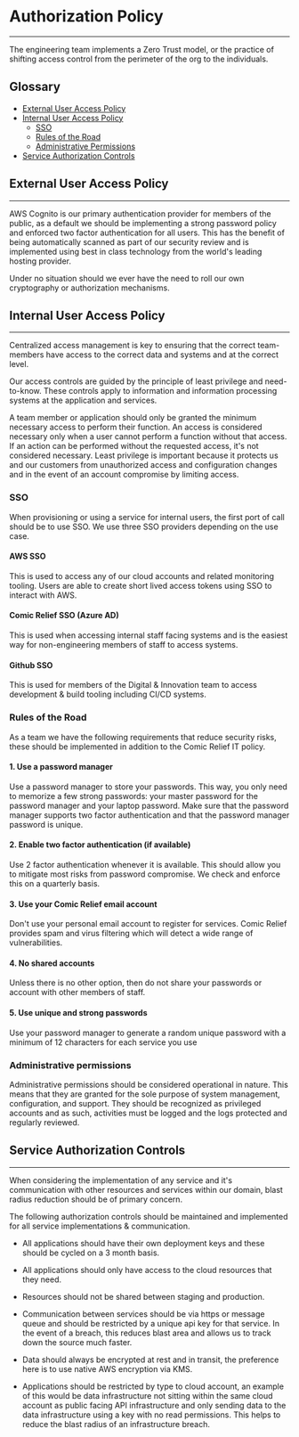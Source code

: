# Authorization Policy
***

The engineering team implements a Zero Trust model, or the practice of shifting access control from the perimeter of the
org to the individuals.

## Glossary

* [External User Access Policy](#external-user-access-policy)
* [Internal User Access Policy](#internal-user-access-policy)
    * [SSO](#sso)
    * [Rules of the Road](#rules-of-the-road)
    * [Administrative Permissions](#administrative-permissions)
* [Service Authorization Controls](#service-authorization-controls)

## External User Access Policy
***
AWS Cognito is our primary authentication provider for members of the public, as a default we should be implementing a
strong password policy and enforced two factor authentication for all users. This has the benefit of being automatically
scanned as part of our security review and is implemented using best in class technology from the world's leading hosting
provider.

Under no situation should we ever have the need to roll our own cryptography or authorization mechanisms.

## Internal User Access Policy
***

Centralized access management is key to ensuring that the correct team-members have access to the correct data and 
systems and at the correct level. 

Our access controls are guided by the principle of least privilege and need-to-know. 
These controls apply to information and information processing systems at the application and services.

A team member or application should only be granted the minimum necessary access to perform their function. An access is
considered necessary only when a user cannot perform a function without that access. If an action can be performed
without the requested access, it's not considered necessary. Least privilege is important because it protects us and our
customers from unauthorized access and configuration changes and in the event of an account compromise by limiting access.

### SSO
When provisioning or using a service for internal users, the first port of call should be to use SSO. We use three SSO
providers depending on the use case.

#### AWS SSO
This is used to access any of our cloud accounts and related monitoring tooling. Users are able to create short lived
access tokens using SSO to interact with AWS.

#### Comic Relief SSO (Azure AD)
This is used when accessing internal staff facing systems and is the easiest way for non-engineering members of staff to
access systems.

#### Github SSO
This is used for members of the Digital & Innovation team to access development & build tooling including CI/CD systems.

### Rules of the Road
As a team we have the following requirements that reduce security risks, these should be implemented in addition to the 
Comic Relief IT policy.

#### 1. Use a password manager

Use a password manager to store your passwords. This way, you only need to memorize a few strong passwords: your master 
password for the password manager and your laptop password. Make sure that the password manager supports two factor 
authentication and that the password manager password is unique.

#### 2. Enable two factor authentication (if available)

Use 2 factor authentication whenever it is available. This should allow you to mitigate most risks from password 
compromise. We check and enforce this on a quarterly basis.

#### 3. Use your Comic Relief email account

Don't use your personal email account to register for services. Comic Relief provides spam and virus filtering which
will detect a wide range of vulnerabilities.

#### 4. No shared accounts

Unless there is no other option, then do not share your passwords or account with other members of staff.

#### 5. Use unique and strong passwords

Use your password manager to generate a random unique password with a minimum of 12 characters for each service you use

### Administrative permissions
Administrative permissions should be considered operational in nature. This means that they are granted for the sole 
purpose of system management, configuration, and support. They should be recognized as privileged accounts and as such, 
activities must be logged and the logs protected and regularly reviewed.

## Service Authorization Controls
***

When considering the implementation of any service and it's communication with other resources and services within our
domain, blast radius reduction should be of primary concern.

The following authorization controls should be maintained and implemented for all service implementations & 
communication.

- All applications should have their own deployment keys and these should be cycled on a 3 month basis.

- All applications should only have access to the cloud resources that they need.

- Resources should not be shared between staging and production.

- Communication between services should be via https or message queue and should be restricted by a unique api key for
that service. In the event of a breach, this reduces blast area and allows us to track down the source much faster.

- Data should always be encrypted at rest and in transit, the preference here is to use native AWS encryption via KMS.

- Applications should be restricted by type to cloud account, an example of this would be data infrastructure not
sitting within the same cloud account as public facing API infrastructure and only sending data to the data 
infrastructure using a key with no read permissions. This helps to reduce the blast radius of an infrastructure breach.
